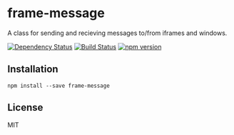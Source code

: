# frame-message

A class for sending and recieving messages to/from iframes and windows.

[![Dependency Status](https://david-dm.org/zkochan/frame-message/status.svg?style=flat)](https://david-dm.org/zkochan/frame-message)
[![Build Status](https://travis-ci.org/zkochan/frame-message.svg?branch=master)](https://travis-ci.org/zkochan/frame-message)
[![npm version](https://badge.fury.io/js/frame-message.svg)](http://badge.fury.io/js/frame-message)


## Installation

```
npm install --save frame-message
```


## License

MIT
